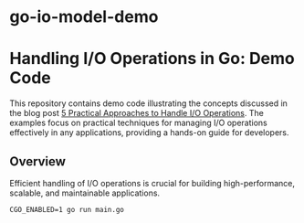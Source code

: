 # go-io-model-demo

# Handling I/O Operations in Go: Demo Code

This repository contains demo code illustrating the concepts discussed in the blog post [5 Practical Approaches to Handle I/O Operations](https://alexpham.dev/2024/11/09/5-practical-approches-to-handle-i-o-operations/). The examples focus on practical techniques for managing I/O operations effectively in any applications, providing a hands-on guide for developers.

## Overview

Efficient handling of I/O operations is crucial for building high-performance, scalable, and maintainable applications.
```
CGO_ENABLED=1 go run main.go
```